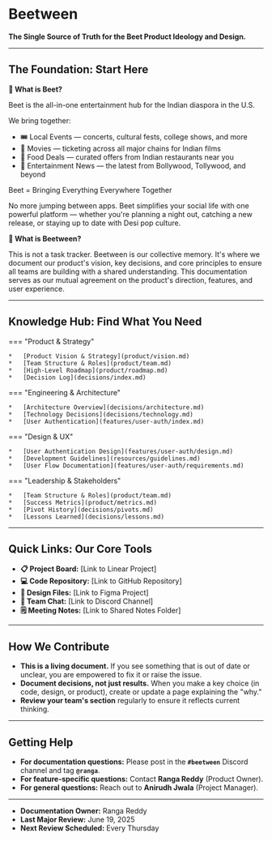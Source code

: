 # Beetween

**The Single Source of Truth for the Beet Product Ideology and Design.**

---

## The Foundation: Start Here

**🎯 What is Beet?**

Beet is the all-in-one entertainment hub for the Indian diaspora in the U.S.

We bring together:

* 🎟️ Local Events — concerts, cultural fests, college shows, and more
* 🍿 Movies — ticketing across all major chains for Indian films
* 🍛 Food Deals — curated offers from Indian restaurants near you
* 📰 Entertainment News — the latest from Bollywood, Tollywood, and beyond

Beet = Bringing Everything Everywhere Together

No more jumping between apps. Beet simplifies your social life with one powerful platform — whether you're planning a night out, catching a new release, or staying up to date with Desi pop culture.

**🤝 What is Beetween?**

This is not a task tracker. Beetween is our collective memory. It's where we document our product's vision, key decisions, and core principles to ensure all teams are building with a shared understanding. This documentation serves as our mutual agreement on the product's direction, features, and user experience.

---

## Knowledge Hub: Find What You Need

=== "Product & Strategy"

    *   [Product Vision & Strategy](product/vision.md)
    *   [Team Structure & Roles](product/team.md)
    *   [High-Level Roadmap](product/roadmap.md)
    *   [Decision Log](decisions/index.md)

=== "Engineering & Architecture"

    *   [Architecture Overview](decisions/architecture.md)
    *   [Technology Decisions](decisions/technology.md)
    *   [User Authentication](features/user-auth/index.md)

=== "Design & UX"

    *   [User Authentication Design](features/user-auth/design.md)
    *   [Development Guidelines](resources/guidelines.md)
    *   [User Flow Documentation](features/user-auth/requirements.md)

=== "Leadership & Stakeholders"

    *   [Team Structure & Roles](product/team.md)
    *   [Success Metrics](product/metrics.md)
    *   [Pivot History](decisions/pivots.md)
    *   [Lessons Learned](decisions/lessons.md)

---

## Quick Links: Our Core Tools

* **📋 Project Board:** [Link to Linear Project]
* **💻 Code Repository:** [Link to GitHub Repository]
* **🎨 Design Files:** [Link to Figma Project]
* **💬 Team Chat:** [Link to Discord Channel]
* **🗒️ Meeting Notes:** [Link to Shared Notes Folder]

---

## How We Contribute

* **This is a living document.** If you see something that is out of date or unclear, you are empowered to fix it or raise the issue.
* **Document decisions, not just results.** When you make a key choice (in code, design, or product), create or update a page explaining the "why."
* **Review your team's section** regularly to ensure it reflects current thinking.

---

## Getting Help

* **For documentation questions:** Please post in the **`#beetween`** Discord channel and tag **`@ranga`**.
* **For feature-specific questions:** Contact **Ranga Reddy** (Product Owner).
* **For general questions:** Reach out to **Anirudh Jwala** (Project Manager).

---

* **Documentation Owner:** Ranga Reddy
* **Last Major Review:** June 19, 2025
* **Next Review Scheduled:** Every Thursday

